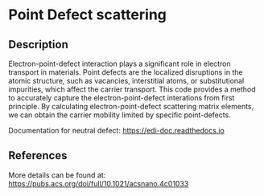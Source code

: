 # Point Defect scattering

## Description
Electron-point-defect interaction plays a significant role in electron transport in materials. Point defects are the localized disruptions in the atomic structure, such as vacancies, interstitial atoms, or substitutional impurities, which affect the carrier transport. This code provides a method to accurately capture the electron-point-defect interations from first principle. By calculating electron-point-defect scattering matrix elements, we can obtain the carrier mobility limited by specific point-defects.

Documentation for neutral defect: https://edi-doc.readthedocs.io

## References
More details can be found at: https://pubs.acs.org/doi/full/10.1021/acsnano.4c01033


